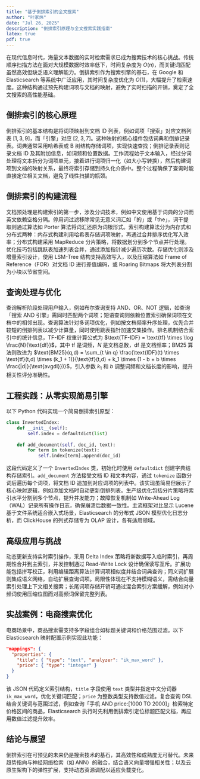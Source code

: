 ```yaml
---
title: "基于倒排索引的全文搜索"
author: "叶家炜"
date: "Jul 26, 2025"
description: "倒排索引原理与全文搜索实践指南"
latex: true
pdf: true
---
```


在现代信息时代，海量文本数据的实时检索需求已成为搜索技术的核心挑战。传统顺序扫描方法在面对大规模数据时效率低下，时间复杂度为 $O(n)$，而关键词匹配虽然高效但缺乏语义理解能力。倒排索引作为搜索引擎的基石，在 Google 和 Elasticsearch 等系统中广泛应用，其时间复杂度优化为 $O(1)$，大幅提升了检索速度。这种结构通过预先构建词项与文档的映射，避免了实时扫描的开销，奠定了全文搜索的高性能基础。

## 倒排索引的核心原理
倒排索引的基本结构是将词项映射到文档 ID 列表，例如词项「搜索」对应文档列表 $[1, 3, 9]$，而「引擎」对应 $[2, 3, 7]$。这种映射的核心组件包括词典和倒排记录表。词典通常采用哈希表或 B 树结构存储词项，实现快速查找；倒排记录表则记录文档 ID 及其附加信息，如词频和位置数据。工作流程始于文本输入，经过分词处理将文本拆分为词项单元，接着进行词项归一化（如大小写转换），然后构建词项到文档的映射关系，最终将索引存储到持久化介质中。整个过程确保了查询时能直接定位相关文档，避免了线性扫描的瓶颈。

## 倒排索引的构建流程
文档预处理是构建索引的第一步，涉及分词技术，例如中文使用基于词典的分词而英文依赖空格分隔。停用词过滤移除常见无意义词汇如「的」或「the」，词干提取则通过算法如 Porter 算法将词汇还原为词根形式。索引构建算法分为内存式和分布式两种：内存式构建利用哈希表存储词项映射，再通过合并排序优化写入效率；分布式构建采用 MapReduce 分片策略，将数据划分到多个节点并行处理。优化技巧包括跳跃表加速列表合并，通过添加指针减少遍历次数。存储优化则涉及增量索引设计，使用 LSM-Tree 结构支持高效写入，以及压缩算法如 Frame of Reference（FOR）对文档 ID 进行差值编码，或 Roaring Bitmaps 将大列表分割为小块以节省空间。

## 查询处理与优化
查询解析阶段处理用户输入，例如布尔查询支持 AND、OR、NOT 逻辑，如查询「搜索 AND 引擎」需同时匹配两个词项；短语查询则依赖位置索引确保词项在文档中的相邻出现。查询算法针对多词项优化，例如按文档频率升序处理，优先合并较短的倒排列表以减少计算量，同时使用跳表指针加速交集操作。排名机制结合索引中的统计信息，TF-IDF 权重计算公式为 $\text{TF-IDF} = \text{tf} \times \log \frac{N}{\text{df}}$，其中 $\text{tf}$ 是词频，$N$ 是文档总数，$\text{df}$ 是文档频率；BM25 算法则改进为 $\text{BM25}(q,d) = \sum_{t \in q} \frac{\text{IDF}(t) \times \text{tf}(t,d) \times (k_1 + 1)}{\text{tf}(t,d) + k_1 \times (1 - b + b \times \frac{|d|}{\text{avgdl}})}$，引入参数 $k_1$ 和 $b$ 调整词频和文档长度的影响，提升相关性评分准确性。

## 工程实践：从零实现简易引擎
以下 Python 代码实现一个简易倒排索引原型：
```python
class InvertedIndex:
    def __init__(self):
        self.index = defaultdict(list)
    
    def add_document(self, doc_id, text):
        for term in tokenize(text):
            self.index[term].append(doc_id)
```
这段代码定义了一个 `InvertedIndex` 类，初始化时使用 `defaultdict` 创建字典结构存储索引。`add_document` 方法接受文档 ID 和文本内容，通过 `tokenize` 函数分词后遍历每个词项，将文档 ID 追加到对应词项的列表中。该实现虽简易但展示了核心映射逻辑，例如添加文档时自动更新倒排列表。生产级优化包括分片策略将索引水平分割到多个节点，提升并发能力；故障恢复机制如 Write-Ahead Log（WAL）记录所有操作日志，确保崩溃后数据一致性。主流框架对比显示 Lucene 基于文件系统适合嵌入式场景，Elasticsearch 的分布式 JSON 模型优化日志分析，而 ClickHouse 的列式存储专为 OLAP 设计，各有适用领域。

## 高级应用与挑战
动态更新支持实时索引操作，采用 Delta Index 策略将新数据写入临时索引，再周期性合并到主索引，并发控制通过 Read-Write Lock 设计确保读写互斥。扩展功能包括拼写校正，利用编辑距离算法计算词项相似度并结合词典查询；同义词扩展则集成语义网络，自动扩展查询词项。局限性体现在不支持模糊语义，需结合向量索引处理上下文相关搜索；长尾词项存储开销可通过混合索引方案缓解，例如对小频词使用压缩位图而对高频词保留完整列表。

## 实战案例：电商搜索优化
电商场景中，商品搜索需支持多字段组合如标题关键词和价格范围过滤。以下 Elasticsearch 映射配置示例实现此功能：
```json
"mappings": {
  "properties": {
    "title": { "type": "text", "analyzer": "ik_max_word" },
    "price": { "type": "integer" }
  }
}
```
该 JSON 代码定义索引结构，`title` 字段使用 `text` 类型并指定中文分词器 `ik_max_word`，优化关键词匹配；`price` 为整数类型支持数值过滤。复合查询 DSL 结合关键词与范围过滤，例如查询「手机 AND price:[1000 TO 2000]」检索特定价格区间的商品，Elasticsearch 执行时先利用倒排索引定位标题匹配文档，再应用数值过滤提升效率。

## 结论与展望
倒排索引在可预见的未来仍是搜索技术的基石，其高效性和成熟度无可替代。未来趋势指向与神经网络检索（如 ANN）的融合，结合语义向量增强相关性；以及云原生架构下的弹性扩展，支持动态资源调配以适应负载变化。
